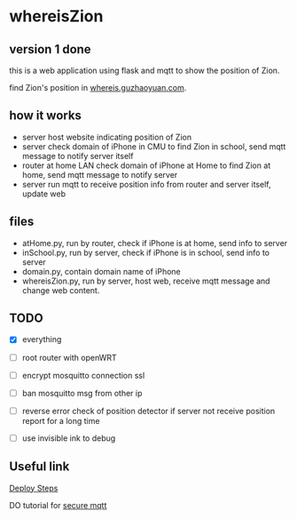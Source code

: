 # whereisZion

## version 1 done

this is a web application using flask and mqtt to show the position of Zion.

find Zion's position in [whereis.guzhaoyuan.com](whereis.guzhaoyuan.com).

## how it works

- server host website indicating position of Zion
- server check domain of iPhone in CMU to find Zion in school, send mqtt message to notify server itself
- router at home LAN check domain of iPhone at Home to find Zion at home, send mqtt message to notify server
- server run mqtt to receive position info from router and server itself, update web

## files

- atHome.py, run by router, check if iPhone is at home, send info to server
- inSchool.py, run by server, check if iPhone is in school, send info to server
- domain.py, contain domain name of iPhone
- whereisZion.py, run by server, host web, receive mqtt message and change web content.

## TODO

- [x] everything
- [ ] root router with openWRT
- [ ] encrypt mosquitto connection ssl
- [ ] ban mosquitto msg from other ip
- [ ] reverse error check of position detector if server not receive position report for a long time
- [ ] use invisible ink to debug


## Useful link

[Deploy Steps](https://github.com/guzhaoyuan/whereisZion/wiki/How-to-Deploy-whereisZion)

DO tutorial for [secure mqtt](https://www.digitalocean.com/community/tutorials/how-to-install-and-secure-the-mosquitto-mqtt-messaging-broker-on-ubuntu-16-04)